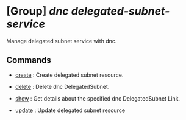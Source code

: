 # [Group] _dnc delegated-subnet-service_

Manage delegated subnet service with dnc.

## Commands

- [create](/Commands/dnc/delegated-subnet-service/_create.md)
: Create delegated subnet resource.

- [delete](/Commands/dnc/delegated-subnet-service/_delete.md)
: Delete dnc DelegatedSubnet.

- [show](/Commands/dnc/delegated-subnet-service/_show.md)
: Get details about the specified dnc DelegatedSubnet Link.

- [update](/Commands/dnc/delegated-subnet-service/_update.md)
: Update delegated subnet resource
